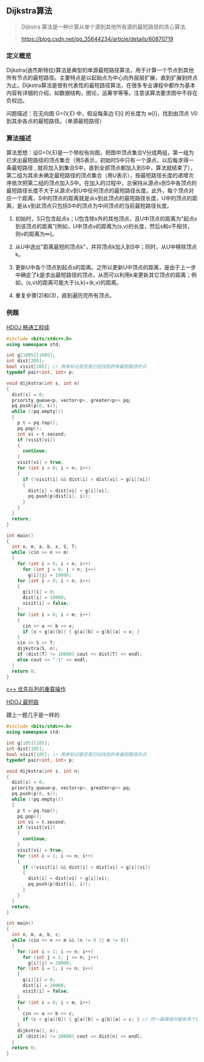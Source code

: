 ## Dijkstra算法

> Dijkstra 算法是一种计算从单个源到其他所有源的最短路径的贪心算法.

> https://blog.csdn.net/qq_35644234/article/details/60870719

### 定义概览

Dijkstra(迪杰斯特拉)算法是典型的单源最短路径算法，用于计算一个节点到其他所有节点的最短路径。主要特点是以起始点为中心向外层层扩展，直到扩展到终点为止。Dijkstra算法是很有代表性的最短路径算法，在很多专业课程中都作为基本内容有详细的介绍，如数据结构，图论，运筹学等等。注意该算法要求图中不存在负权边。

问题描述：在无向图 G=(V,E) 中，假设每条边 E[i] 的长度为 w[i]，找到由顶点 V0 到其余各点的最短路径。（单源最短路径）

 

### 算法描述

算法思想：设G=(V,E)是一个带权有向图，把图中顶点集合V分成两组，第一组为已求出最短路径的顶点集合（用S表示，初始时S中只有一个源点，以后每求得一条最短路径 , 就将加入到集合S中，直到全部顶点都加入到S中，算法就结束了），第二组为其余未确定最短路径的顶点集合（用U表示），按最短路径长度的递增次序依次把第二组的顶点加入S中。在加入的过程中，总保持从源点v到S中各顶点的最短路径长度不大于从源点v到U中任何顶点的最短路径长度。此外，每个顶点对应一个距离，S中的顶点的距离就是从v到此顶点的最短路径长度，U中的顶点的距离，是从v到此顶点只包括S中的顶点为中间顶点的当前最短路径长度。

1. 初始时，S只包含起点s；U包含除s外的其他顶点，且U中顶点的距离为"起点s到该顶点的距离"[例如，U中顶点v的距离为(s,v)的长度，然后s和v不相邻，则v的距离为∞]。

2. 从U中选出"距离最短的顶点k"，并将顶点k加入到S中；同时，从U中移除顶点k。

3. 更新U中各个顶点到起点s的距离。之所以更新U中顶点的距离，是由于上一步中确定了k是求出最短路径的顶点，从而可以利用k来更新其它顶点的距离；例如，(s,v)的距离可能大于(s,k)+(k,v)的距离。

4. 重复步骤(2)和(3)，直到遍历完所有顶点。


### 例题

[HDOJ 畅通工程续](http://acm.hdu.edu.cn/showproblem.php?pid=1874)

```c++
#include <bits/stdc++.h>
using namespace std;

int g[1005][1005];
int dist[205];
bool visit[205]; // 用来标记是否是已经找到的有最短路径的点
typedef pair<int, int> p;

void dijkstra(int s, int n)
{
  dist[s] = 0;
  priority_queue<p, vector<p>, greater<p>> pq;
  pq.push(p(0, s));
  while (!pq.empty())
  {
    p t = pq.top();
    pq.pop();
    int vi = t.second;
    if (visit[vi])
    {
      continue;
    }
    visit[vi] = true;
    for (int i = 0; i < n; i++)
    {
      if (!visit[i] && dist[i] > dist[vi] + g[i][vi])
      {
        dist[i] = dist[vi] + g[i][vi];
        pq.push(p(dist[i], i));
      }
    }
  }
  return;
}

int main()
{
  int n, m, a, b, x, S, T;
  while (cin >> n >> m)
  {
    for (int i = 0; i < n; i++)
      for (int j = 0; j < n; j++)
        g[i][j] = 10000;
    for (int i = 0; i < n; i++)
    {
      g[i][i] = 0;
      dist[i] = 10000;
      visit[i] = false;
    }
    for (int i = 0; i < m; i++)
    {
      cin >> a >> b >> x;
      if (x < g[a][b]) { g[a][b] = g[b][a] = x; }
    }
    cin >> S >> T;
    dijkstra(S, n);
    if (dist[T] != 10000) cout << dist[T] << endl;
    else cout << "-1" << endl;
  }
  return 0;
}
```

[c++ 优先队列的重载操作](https://blog.csdn.net/c20182030/article/details/70757660)


[HDOJ 最短路](http://acm.hdu.edu.cn/showproblem.php?pid=2544)

跟上一题几乎是一样的

```c++
#include <bits/stdc++.h>
using namespace std;

int g[105][105];
int dist[105];
bool visit[105]; // 用来标记是否是已经找到的有最短路径的点
typedef pair<int, int> p;

void dijkstra(int s, int n)
{
  dist[s] = 0;
  priority_queue<p, vector<p>, greater<p>> pq;
  pq.push(p(0, s));
  while (!pq.empty())
  {
    p t = pq.top();
    pq.pop();
    int vi = t.second;
    if (visit[vi])
    {
      continue;
    }
    visit[vi] = true;
    for (int i = 1; i <= n; i++)
    {
      if (!visit[i] && dist[i] > dist[vi] + g[i][vi])
      {
        dist[i] = dist[vi] + g[i][vi];
        pq.push(p(dist[i], i));
      }
    }
  }
  return;
}

int main()
{
  int n, m, a, b, c;
  while (cin >> n >> m && (n != 0 || m != 0))
  {
    for (int i = 1; i <= n; i++)
      for (int j = 1; j <= n; j++)
        g[i][j] = 20000;
    for (int i = 1; i <= n; i++)
    {
      g[i][i] = 0;
      dist[i] = 20000;
      visit[i] = false;
    }
    for (int i = 0; i < m; i++)
    {
      cin >> a >> b >> c;
      if (c < g[a][b]) { g[a][b] = g[b][a] = c; } // 同一条路径可能有多个值, 选其中最短的一条
    }
    dijkstra(1, n);
    if (dist[n] != 20000) cout << dist[n] << endl;
  }
  return 0;
}
```